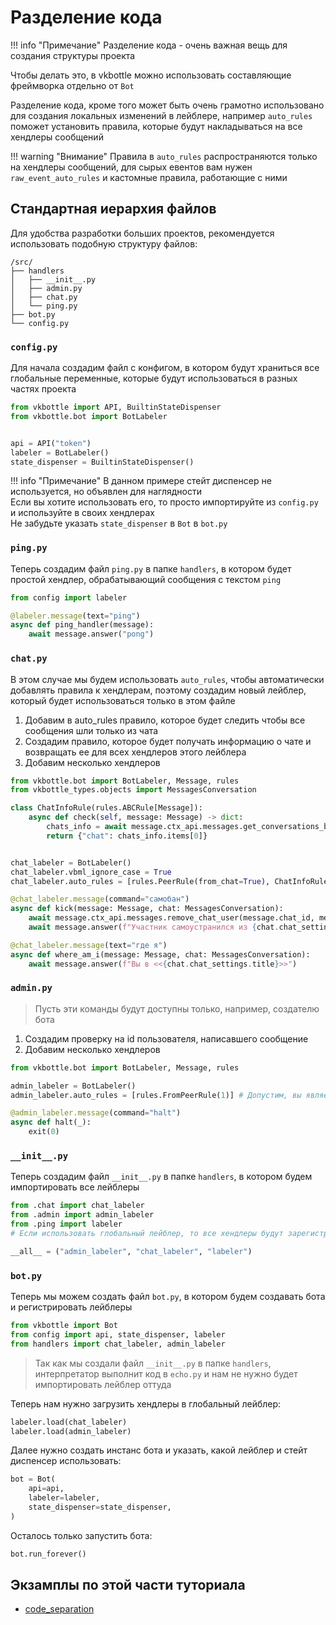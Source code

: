 # Разделение кода

!!! info "Примечание"
    Разделение кода - очень важная вещь для создания структуры проекта

Чтобы делать это, в vkbottle можно использовать составляющие фреймворка отдельно от `Bot`

Разделение кода, кроме того может быть очень грамотно использовано для создания локальных изменений в лейблере, например `auto_rules` поможет установить правила, которые будут накладываться на все хендлеры сообщений

!!! warning "Внимание"
    Правила в `auto_rules` распространяются только на хендлеры сообщений, для сырых евентов вам нужен `raw_event_auto_rules` и кастомные правила, работающие с ними

## Стандартная иерархия файлов

Для удобства разработки больших проектов, рекомендуется использовать подобную структуру файлов:

```text
/src/
├── handlers
│   ├── __init__.py
│   ├── admin.py
│   ├── chat.py
│   └── ping.py
├── bot.py
└── config.py
```

### `config.py`

Для начала создадим файл с конфигом, в котором будут храниться все глобальные переменные, которые будут использоваться в разных частях проекта

```python
from vkbottle import API, BuiltinStateDispenser
from vkbottle.bot import BotLabeler


api = API("token")
labeler = BotLabeler()
state_dispenser = BuiltinStateDispenser()

```

!!! info "Примечание"
    В данном примере стейт диспенсер не используется, но объявлен для наглядности\
    Если вы хотите использовать его, то просто импортируйте из `config.py` и используйте в своих хендлерах\
    Не забудьте указать `state_dispenser` в `Bot` в `bot.py`

### `ping.py`

Теперь создадим файл `ping.py` в папке `handlers`, в котором будет простой хендлер, обрабатывающий сообщения с текстом `ping`

```python
from config import labeler

@labeler.message(text="ping")
async def ping_handler(message):
    await message.answer("pong")

```

### `chat.py`

В этом случае мы будем использовать `auto_rules`, чтобы автоматически добавлять правила к хендлерам,
поэтому создадим новый лейблер, который будет использоваться только в этом файле

1. Добавим в auto_rules правило, которое будет следить чтобы все сообщения шли только из чата
2. Создадим правило, которое будет получать информацию о чате и возвращать ее для всех хендлеров этого лейблера
3. Добавим несколько хендлеров

```python
from vkbottle.bot import BotLabeler, Message, rules
from vkbottle_types.objects import MessagesConversation

class ChatInfoRule(rules.ABCRule[Message]):
    async def check(self, message: Message) -> dict:
        chats_info = await message.ctx_api.messages.get_conversations_by_id(message.peer_id)
        return {"chat": chats_info.items[0]}


chat_labeler = BotLabeler()
chat_labeler.vbml_ignore_case = True
chat_labeler.auto_rules = [rules.PeerRule(from_chat=True), ChatInfoRule()]

@chat_labeler.message(command="самобан")
async def kick(message: Message, chat: MessagesConversation):
    await message.ctx_api.messages.remove_chat_user(message.chat_id, message.from_id)
    await message.answer(f"Участник самоустранился из {chat.chat_settings.title} по собственному желанию")

@chat_labeler.message(text="где я")
async def where_am_i(message: Message, chat: MessagesConversation):
    await message.answer(f"Вы в <<{chat.chat_settings.title}>>")
```

### `admin.py`

> Пусть эти команды будут доступны только, например, создателю бота

1. Создадим проверку на id пользователя, написавшего сообщение
2. Добавим несколько хендлеров

<!-- todo сегодня не первое апреля, можно сделать пример с рассылкой -->

```python
from vkbottle.bot import BotLabeler, Message, rules

admin_labeler = BotLabeler()
admin_labeler.auto_rules = [rules.FromPeerRule(1)] # Допустим, вы являетесь Павлом Дуровым

@admin_labeler.message(command="halt")
async def halt(_):
    exit(0)
```

### `__init__.py`

Теперь создадим файл `__init__.py` в папке `handlers`, в котором будем импортировать все лейблеры

```python
from .chat import chat_labeler
from .admin import admin_labeler
from .ping import labeler
# Если использовать глобальный лейблер, то все хендлеры будут зарегистрированы в том же порядке, в котором они были импортированы

__all__ = ("admin_labeler", "chat_labeler", "labeler")
```

### `bot.py`

Теперь мы можем создать файл `bot.py`, в котором будем создавать бота и регистрировать лейблеры

```python
from vkbottle import Bot
from config import api, state_dispenser, labeler
from handlers import chat_labeler, admin_labeler
```

> Так как мы создали файл `__init__.py` в папке `handlers`, интерпретатор выполнит код в `echo.py` и нам не нужно будет импортировать лейблер оттуда

Теперь нам нужно загрузить хендлеры в глобальный лейблер:

```python
labeler.load(chat_labeler)
labeler.load(admin_labeler)
```

Далее нужно создать инстанс бота и указать, какой лейблер и стейт диспенсер использовать:

```python
bot = Bot(
    api=api,
    labeler=labeler,
    state_dispenser=state_dispenser,
)
```

Осталось только запустить бота:

```python
bot.run_forever()
```

## Экзамплы по этой части туториала

* [code_separation](https://github.com/vkbottle/vkbottle/tree/master/examples/high-level/code_separation)
